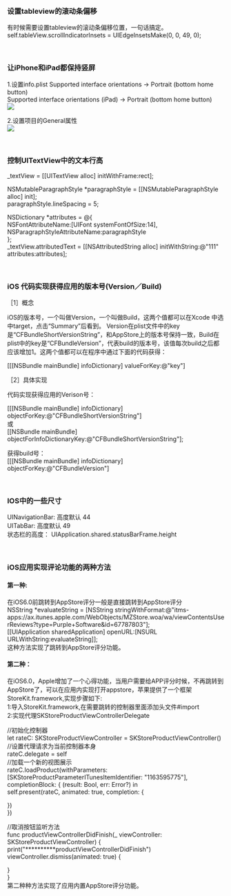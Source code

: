 <a name="tableviewscrollindicator" id="tableviewscrollindicator">&nbsp;</a>
### 设置tableview的滚动条偏移  
有时候需要设置tableview的滚动条偏移位置，一句话搞定。  
self.tableView.scrollIndicatorInsets = UIEdgeInsetsMake(0, 0, 49, 0);  


<a name="screenvertial" id="screenvertial">&nbsp;</a>
### 让iPhone和iPad都保持竖屏  
1.设置info.plist
Supported interface orientations -> Portrait (bottom home button)  
Supported interface orientations (iPad) -> Portrait (bottom home button)  
![](http://image.bgenius.cn/jinfei/github/IOSDemos/QQ20170105-1@2x.png)

2.设置项目的General属性   
![](http://image.bgenius.cn/jinfei/github/IOSDemos/QQ20170105-0@2x.png)


<a name="setLineHeightforUITextView" id="setLineHeightforUITextView">&nbsp;</a>
### 控制UITextView中的文本行高  
_textView = [[UITextView alloc] initWithFrame:rect];  

NSMutableParagraphStyle *paragraphStyle = [[NSMutableParagraphStyle alloc] init];  
paragraphStyle.lineSpacing = 5;  

NSDictionary *attributes = @{  
NSFontAttributeName:[UIFont systemFontOfSize:14],  
NSParagraphStyleAttributeName:paragraphStyle  
};  
_textView.attributedText = [[NSAttributedString alloc] initWithString:@"111" attributes:attributes];  


<a name="getversionForApp" id="getversionForApp">&nbsp;</a>
### iOS 代码实现获得应用的版本号(Version／Build)  
［1］概念  

iOS的版本号，一个叫做Version，一个叫做Build，这两个值都可以在Xcode 中选中target，点击“Summary”后看到。 Version在plist文件中的key是“CFBundleShortVersionString”，和AppStore上的版本号保持一致，Build在plist中的key是“CFBundleVersion”，代表build的版本号，该值每次build之后都应该增加1。这两个值都可以在程序中通过下面的代码获得：  

[[[NSBundle mainBundle] infoDictionary] valueForKey:@"key"]  

［2］具体实现  

代码实现获得应用的Verison号：  

[[[NSBundle mainBundle] infoDictionary] objectForKey:@"CFBundleShortVersionString"]  
或  
[[NSBundle mainBundle] objectForInfoDictionaryKey:@"CFBundleShortVersionString"];  

获得build号：  
[[[NSBundle mainBundle] infoDictionary] objectForKey:@"CFBundleVersion"]  



<a name="aboutSize" id="aboutSize">&nbsp;</a>
### IOS中的一些尺寸  
UINavigationBar: 高度默认 44  
UITabBar: 高度默认 49  
状态栏的高度： UIApplication.shared.statusBarFrame.height  


<a name="aboutRate" id="aboutRate">&nbsp;</a>
### iOS应用实现评论功能的两种方法  

#### 第一种:  
在iOS6.0前跳转到AppStore评分一般是直接跳转到AppStore评分  
NSString *evaluateString = [NSString stringWithFormat:@"itms-apps://ax.itunes.apple.com/WebObjects/MZStore.woa/wa/viewContentsUserReviews?type=Purple+Software&id=67787803"];  
[[UIApplication sharedApplication] openURL:[NSURL URLWithString:evaluateString]];  
这种方法实现了跳转到AppStore评分功能。  

#### 第二种：  
在iOS6.0，Apple增加了一个心得功能，当用户需要给APP评分时候，不再跳转到AppStore了，可以在应用内实现打开appstore，苹果提供了一个框架StoreKit.framework,实现步骤如下:  
1:导入StoreKit.framework,在需要跳转的控制器里面添加头文件#import  
2:实现代理SKStoreProductViewControllerDelegate  

//初始化控制器  
let rateC: SKStoreProductViewController = SKStoreProductViewController()  
//设置代理请求为当前控制器本身  
rateC.delegate = self  
//加载一个新的视图展示  
rateC.loadProduct(withParameters: [SKStoreProductParameterITunesItemIdentifier: "1163595775"], completionBlock: { (result: Bool, err: Error?) in  
self.present(rateC, animated: true, completion: {  
  
})  
})  


//取消按钮监听方法    
func productViewControllerDidFinish(_ viewController: SKStoreProductViewController) {  
print("**********productViewControllerDidFinish")  
viewController.dismiss(animated: true) {   
  
}  
}   
第二种种方法实现了应用内置AppStore评分功能。    












